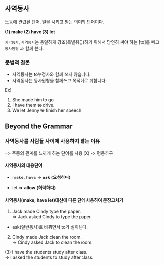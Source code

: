## 사역동사

노동에 관련된 단어. 일을 시키고 받는 의미의 단어이다.

**(1) make (2) have (3) let**

`지각동사`, `사역동사`는 동일하게 강조(특별취급)하기 위해서 당연히 써야 하는 [to]를 빼고 `동사원형` 과 함께 쓴다. 

### 문법적 결론

- 사역동사는 to부정사와 함께 쓰지 않습니다.  
- 사역동사는 동사원형을 함께쓰고 목적어로 취합니다.  

Ex)
1) She made him  ~~to~~  go  
2) I have them ~~to~~ drive.  
3) We let Jenny ~~to~~ finish her speech. 

## Beyond the Grammar

### 사역동사를 사람들 사이에 사용하지 않는 이유

=> 주종의 관계를 느끼게 하는 단어를 사용 (X) -> 평등추구

#### 사역동사의 대용단어

- make, have => **ask (요청하다)**

- let => **allow (허락하다)**

#### 사역동사(make, have let)대신에 다른 단어 사용하여 문장고치기

1) Jack made Cindy type the paper.  
=> Jack asked Cindy to type the paper.  
* ask(일반동사)로 바뀌면서 to가 살아난다.

2) Cindy made Jack clean the room.  
=> Cindy asked Jack to clean the room. 

(3) I have the students study after class.  
=> I asked the students to study after class.
